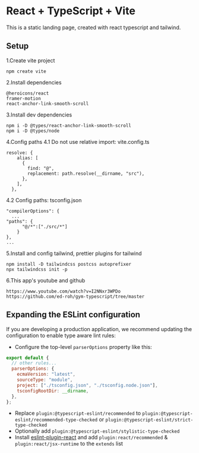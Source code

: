 # React + TypeScript + Vite

This is a static landing page, created with react typescript and tailwind.

## Setup

1.Create vite project

```
npm create vite
```

2.Install dependencies

```
@heroicons/react
framer-motion
react-anchor-link-smooth-scroll
```

3.Install dev dependencies

```
npm i -D @types/react-anchor-link-smooth-scroll
npm i -D @types/node
```

4.Config paths
4.1 Do not use relative import: vite.config.ts

```
resolve: {
    alias: [
      {
        find: "@",
        replacement: path.resolve(__dirname, "src"),
      },
    ],
  },
```

4.2 Config paths: tsconfig.json

```
"compilerOptions": {
  ...
"paths": {
      "@/*":["./src/*"]
    }
},
...
```

5.Install and config tailwind, prettier plugins for tailwind

```
npm install -D tailwindcss postcss autoprefixer
npx tailwindcss init -p
```

6.This app's youtube and github

```
https://www.youtube.com/watch?v=I2NNxr3WPDo
https://github.com/ed-roh/gym-typescript/tree/master
```

## Expanding the ESLint configuration

If you are developing a production application, we recommend updating the configuration to enable type aware lint rules:

- Configure the top-level `parserOptions` property like this:

```js
export default {
  // other rules...
  parserOptions: {
    ecmaVersion: "latest",
    sourceType: "module",
    project: ["./tsconfig.json", "./tsconfig.node.json"],
    tsconfigRootDir: __dirname,
  },
};
```

- Replace `plugin:@typescript-eslint/recommended` to `plugin:@typescript-eslint/recommended-type-checked` or `plugin:@typescript-eslint/strict-type-checked`
- Optionally add `plugin:@typescript-eslint/stylistic-type-checked`
- Install [eslint-plugin-react](https://github.com/jsx-eslint/eslint-plugin-react) and add `plugin:react/recommended` & `plugin:react/jsx-runtime` to the `extends` list
